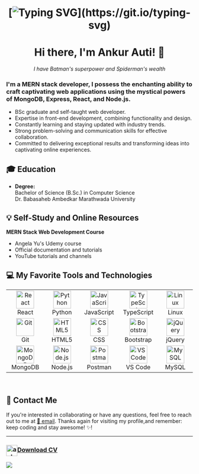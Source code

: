 <div align="center">



  # [![Typing SVG](https://readme-typing-svg.herokuapp.com/?color=3AB0FF&size=35&center=true&vCenter=true&width=1000&lines=Hi!+My+name+is+Ankur+Auti,;I'm+21+years+old,;I'm+from+MH,+India,;and+I+study+programming+on+my+own;Jai+Hind🇮🇳!)](https://git.io/typing-svg)


  



# Hi there, I'm Ankur Auti! 👋 
 _I have Batman's superpower and Spiderman's wealth_
</div>

### I'm a **MERN stack developer**, I possess the enchanting ability to craft captivating web applications using the mystical powers of MongoDB, Express, React, and Node.js.

- BSc graduate and self-taught web developer.
- Expertise in front-end development, combining functionality and design.
- Constantly learning and staying updated with industry trends.
- Strong problem-solving and communication skills for effective collaboration.
- Committed to delivering exceptional results and transforming ideas into captivating online experiences.
  
  
## 🎓 Education

- **Degree:**  
  Bachelor of Science (B.Sc.) in Computer Science  
  Dr. Babasaheb Ambedkar Marathwada University

    
  
## 💡 Self-Study and Online Resources

 **MERN Stack Web Development Course**  
  - Angela Yu's Udemy course
  - Official documentation and tutorials
  - YouTube tutorials and channels

    
  


## 💻 My Favorite Tools and Technologies

<table align="center">
  <tr>
    <td align="center" width="96">
       <img src="https://skillicons.dev/icons?i=react" width="48" height="48" alt="React" />
      <br>React
    </td>
    <td align="center" width="96">
      <img src="https://skillicons.dev/icons?i=py" width="48" height="48" alt="Python" />
      <br>Python
    </td>
    <td align="center" width="96">
        <img src="https://skillicons.dev/icons?i=js" width="48" height="48" alt="JavaScript" />
      <br>JavaScript
    </td>
    <td align="center" width="96">
        <img src="https://skillicons.dev/icons?i=ts" width="48" height="48" alt="TypeScript" />
      <br>TypeScript
    </td>
    <td align="center" width="96">
        <img src="https://skillicons.dev/icons?i=linux" width="48" height="48" alt="Linux" />
      <br>Linux
    </td>
  </tr>
  <tr>
    <td align="center" width="96"> 
        <img src="https://user-images.githubusercontent.com/25181517/192108372-f71d70ac-7ae6-4c0d-8395-51d8870c2ef0.png" width="48" height="48" alt="Git" />
      <br>Git
    </td>
    <td align="center"  width="96">
        <img src="https://skillicons.dev/icons?i=html" width="48" height="48" alt="HTML5" />
      <br>HTML5
    </td>
    <td align="center" width="96">
        <img src="https://skillicons.dev/icons?i=css" width="48" height="48" alt="CSS" />
      <br>CSS
    </td>
    <td align="center"  width="96">
        <img src="https://skillicons.dev/icons?i=bootstrap" width="48" height="48" alt="Bootstrap" />
      <br>Bootstrap
    </td>
    <td align="center" width="96">
        <img src="https://skillicons.dev/icons?i=jquery" width="48" height="48" alt="jQuery" />
      <br>jQuery
    </td>
  </tr>
 <tr>
      <td align="center" width="96">
        <img src="https://skillicons.dev/icons?i=mongodb" width="48" height="48" alt="MongoDB" />
      <br>MongoDB
    </td>
        <td align="center" width="96">
        <img src="https://skillicons.dev/icons?i=nodejs" width="48" height="48" alt="Node.js" />
      <br>Node.js
    </td>
        <td align="center" width="96">
        <img src="https://user-images.githubusercontent.com/25181517/192109061-e138ca71-337c-4019-8d42-4792fdaa7128.png" width="48" height="48" alt="Postman" />
      <br>Postman
    </td>
    <td align="center" width="96">
        <img src="https://skillicons.dev/icons?i=vscode" width="48" height="48" alt="VS Code" />
      <br>VS Code
    </td>
    <td align="center" width="96">
        <img src="https://skillicons.dev/icons?i=mysql" width="48" height="48" alt="MySQL" />
      <br>MySQL
    </td>
 </tr>
</table>
<br>
  

## 📠 Contact Me

If you're interested in collaborating or have any questions, feel free to reach out to me at [🔗 email](mailto:ankurauti@gmail.com). Thanks again for visiting my profile,and remember: keep coding and stay awesome! ✨!

---
<h3><a href="https://drive.google.com/file/d/1883dodd8sa9pdo2dtY2RDh_OYiTOmOvt/view?usp=sharing" target="blank"><img align="center" src="https://github.com/Webdevava/Webdevava/assets/115859079/f01517eb-f737-40f2-be97-038065711414" alt="ankurauti382" height="30" width="30" />Download CV</a></h3>


![](https://komarev.com/ghpvc/?username=Webdevava)
